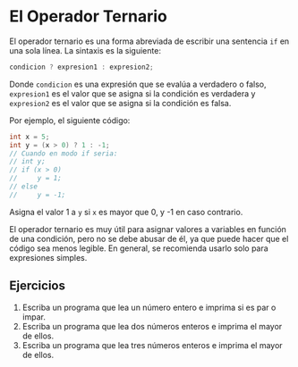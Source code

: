# El Operador Ternario

El operador ternario es una forma abreviada de escribir una sentencia `if` en una sola línea. La sintaxis es la
siguiente:

```c++
condicion ? expresion1 : expresion2;
```

Donde `condicion` es una expresión que se evalúa a verdadero o falso, `expresion1` es el valor que se asigna si la
condición es verdadera y `expresion2` es el valor que se asigna si la condición es falsa.

Por ejemplo, el siguiente código:

```c++
int x = 5;
int y = (x > 0) ? 1 : -1;
// Cuando en modo if seria:
// int y;
// if (x > 0) 
//     y = 1;
// else
//     y = -1;    
```

Asigna el valor 1 a `y` si `x` es mayor que 0, y -1 en caso contrario.

El operador ternario es muy útil para asignar valores a variables en función de una condición, pero no se debe abusar
de él, ya que puede hacer que el código sea menos legible. En general, se recomienda usarlo solo para expresiones
simples.

## Ejercicios

1. Escriba un programa que lea un número entero e imprima si es par o impar.
2. Escriba un programa que lea dos números enteros e imprima el mayor de ellos.
3. Escriba un programa que lea tres números enteros e imprima el mayor de ellos.